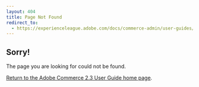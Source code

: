 ```yaml
---
layout: 404
title: Page Not Found
redirect_to:
  - https://experienceleague.adobe.com/docs/commerce-admin/user-guides/home.html
---
```


## Sorry!

The page you are looking for could not be found.

[Return to the Adobe Commerce 2.3 User Guide home page]({{site.baseurl}}/).
